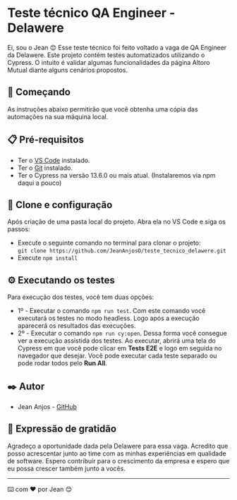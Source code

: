 # Teste técnico QA Engineer - Delawere

Ei, sou o Jean 😊 Esse teste técnico foi feito voltado a vaga de QA Engineer da Delawere. Este projeto contém testes automatizados utilizando o Cypress. O intuito é validar algumas funcionalidades da página Altoro Mutual diante alguns cenários propostos.

## 🚀 Começando

As instruções abaixo permitirão que você obtenha uma cópia das automações na sua máquina local.

## 📋 Pré-requisitos

* Ter o [VS Code](https://code.visualstudio.com/) instalado.
* Ter o [Git](https://git-scm.com/downloads) instalado.
* Ter o Cypress na versão 13.6.0 ou mais atual. (Instalaremos via npm daqui a pouco)

## 🔧 Clone e configuração

Após criação de uma pasta local do projeto. Abra ela no VS Code e siga os passos:

* Execute o seguinte comando no terminal para clonar o projeto: <br>`git clone https://github.com/JeanAnjosO/teste_tecnico_delawere.git`
* Execute `npm install`

## ⚙️ Executando os testes
Para execução dos testes, você tem duas opções:

* 1º - Executar o comando `npm run test`. Com este comando você executará os testes no modo headless. Logo após a execução aparecerá os resultados das execuções.
* 2º - Executar o comando `npm run cy:open`. Dessa forma você consegue ver a execução assistida dos testes. Ao executar, abrirá uma tela do Cypress em que você pode clicar em **Tests E2E** e logo em seguida no navegador que desejar. Você pode executar cada teste separado ou pode rodar todos pelo **Run All**.

## ✒️ Autor

* Jean Anjos - [GitHub](https://github.com/JeanAnjosO)

## 🎁 Expressão de gratidão

Agradeço a oportunidade dada pela Delawere para essa vaga. Acredito que posso acrescentar junto ao time com as minhas experiências em qualidade de software. Espero contribuir para o crescimento da empresa e espero que eu possa crescer também junto a vocês.

___

⌨️ com ❤️ por Jean 😊

